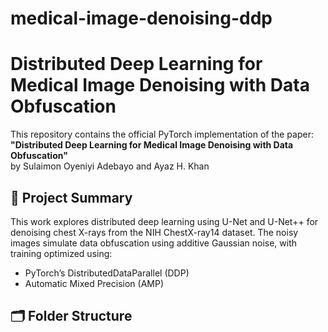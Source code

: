 # medical-image-denoising-ddp

# Distributed Deep Learning for Medical Image Denoising with Data Obfuscation

This repository contains the official PyTorch implementation of the paper:
**"Distributed Deep Learning for Medical Image Denoising with Data Obfuscation"**  
by Sulaimon Oyeniyi Adebayo and Ayaz H. Khan

## 📌 Project Summary

This work explores distributed deep learning using U-Net and U-Net++ for denoising chest X-rays from the NIH ChestX-ray14 dataset. The noisy images simulate data obfuscation using additive Gaussian noise, with training optimized using:
- PyTorch’s DistributedDataParallel (DDP)
- Automatic Mixed Precision (AMP)

## 🗂 Folder Structure

